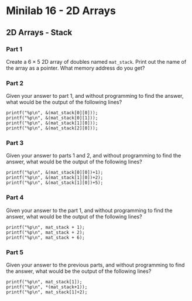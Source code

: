 # Minilab 16 - 2D Arrays

## 2D Arrays - Stack

### Part 1

Create a $6 \times 5$ 2D array of doubles named `mat_stack`.
Print out the name of the array as a pointer.
What memory address do you get?


### Part 2
Given your answer to part 1,
and without programming to find the answer,
what would be the output of the following lines?
```
printf("%p\n", &(mat_stack[0][0]));
printf("%p\n", &(mat_stack[0][1]));
printf("%p\n", &(mat_stack[1][0]));
printf("%p\n", &(mat_stack[2][0]));

```

### Part 3
Given your answer to parts 1 and 2,
and without programming to find the answer,
what would be the output of the following lines?
```
printf("%p\n", &(mat_stack[0][0])+1);
printf("%p\n", &(mat_stack[1][0])+2);
printf("%p\n", &(mat_stack[1][0])+5);
```

### Part 4
Given your answer to the part 1,
and without programming to find the answer,
what would be the output of the following lines?
```
printf("%p\n", mat_stack + 1);
printf("%p\n", mat_stack + 2);
printf("%p\n", mat_stack + 6);
```

### Part 5
Given your answer to the previous parts,
and without programming to find the answer,
what would be the output of the following lines?
```
printf("%p\n", mat_stack[1]);
printf("%p\n", *(mat_stack+1));
printf("%p\n", mat_stack[1]+2);
```
